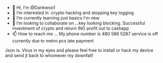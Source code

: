 - 👋 Hi, I’m @Dankwoo1
- 👀 I’m interested in .crypto hacking and stopping key logging 
- 🌱 I’m currently learning just basics I'm new 
- 💞️ I’m looking to collaborate on ...key looking blocking. Successful investment of crypto and return ING profit out to cashapp 
- 📫 How to reach me ...
My phone number is 480 586 5287 service is off currently due to metro pcs late payment 
<!---
Dankwoo1/Dankwoo1 is a ✨ special ✨ repository because its `README.md` (this file) appears on your GitHub profile.
You can click the Preview link to take a look at your changes.
--->
Json is. Virus in my eyes and please feel free to install or hack my device and send jt back to whomever my downfall! 
